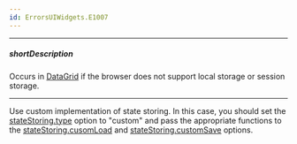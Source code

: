 ```yaml
---
id: ErrorsUIWidgets.E1007
---
```

---
##### shortDescription
Occurs in [DataGrid](/api-reference/10%20UI%20Widgets/dxDataGrid/dxDataGrid.md '/Documentation/ApiReference/UI_Widgets/dxDataGrid/') if the browser does not support local storage or session storage.

---
Use custom implementation of state storing. In this case, you should set the [stateStoring.type](/api-reference/10%20UI%20Widgets/GridBase/1%20Configuration/stateStoring/type.md '/Documentation/ApiReference/UI_Widgets/dxDataGrid/Configuration/stateStoring/#type') option to "custom" and pass the appropriate functions to the [stateStoring.cusomLoad](/api-reference/10%20UI%20Widgets/GridBase/1%20Configuration/stateStoring/customLoad.md '/Documentation/ApiReference/UI_Widgets/dxDataGrid/Configuration/stateStoring/#customLoad') and [stateStoring.customSave](/api-reference/10%20UI%20Widgets/GridBase/1%20Configuration/stateStoring/customSave.md '/Documentation/ApiReference/UI_Widgets/dxDataGrid/Configuration/stateStoring/#customSave') options.